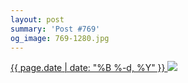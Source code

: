 ```yaml
---
layout: post
summary: 'Post #769'
og_image: 769-1280.jpg
---
```


<p>
 <time>
  <a href="/769">
   {{ page.date | date: "%B %-d, %Y" }}
  </a>
 </time>
 <a href="/769">
  <img data-taken="7/8/2018" sizes="(min-width: 700px) 50vw, calc(100vw - 2rem)" src="{{ site.assets_url }}/769-640.jpg" srcset="{{ site.assets_url }}/769-320.jpg 320w, {{ site.assets_url }}/769-640.jpg 640w, {{ site.assets_url }}/769-960.jpg 960w, {{ site.assets_url }}/769-1280.jpg 1280w"/>
 </a>
</p>

